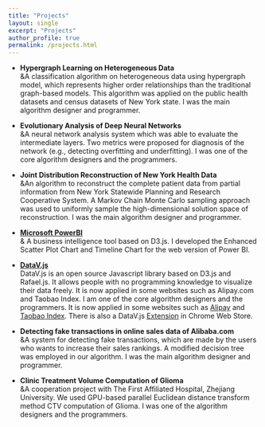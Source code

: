 ```yaml
---
title: "Projects"
layout: single
excerpt: "Projects"
author_profile: true
permalink: /projects.html
---
```


* **Hypergraph Learning on Heterogeneous Data**<br>
&A classification algorithm on heterogeneous data using hypergraph model, which represents higher order relationships than the traditional graph-based models. This algorithm was applied on the public health datasets and census datasets of New York state. I was the main algorithm designer and programmer.

* **Evolutionary Analysis of Deep Neural Networks**<br> 
&A neural network analysis system which was able to evaluate the intermediate layers. Two metrics were proposed for diagnosis of the network (e.g., detecting overfitting and underfitting). I was one of the core algorithm designers and the programmers. 

* **Joint Distribution Reconstruction of New York Health Data**<br>
&An algorithm to reconstruct the complete patient data from partial information from New York Statewide Planning and Research Cooperative System. A Markov Chain Monte Carlo sampling approach was used to uniformly sample the high-dimensional solution space of reconstruction. I was the main algorithm designer and programmer.

* [**Microsoft PowerBI**](http://github.com/Microsoft/PowerBI-visuals-core)<br>
& A business intelligence tool based on D3.js. 
I developed the Enhanced Scatter Plot Chart and Timeline Chart for the web version of Power BI.

* [**DataV.js**](http://github.com/TBEDP/datavjs)<br>
DataV.js is an open source Javascript library based on D3.js and Rafael.js. It allows people with no programming knowledge to visualize their data freely. It is now applied in some websites such as Alipay.com and Taobao Index. I am one of the core algorithm designers and the programmers.
It is now applied in some websites such as [Alipay](http://www.alipay.com/) and [Taobao Index](http://shu.taobao.com/). 
There is also a DataV.js [Extension](http://goo.gl/4nOOlX) in Chrome Web Store. 

* **Detecting fake transactions in online sales data of Alibaba.com**<br>
&A system for detecting fake transactions, which are made by the users who wants to increase their sales rankings. A modified decision tree was employed in our algorithm. I was the main algorithm designer and programmer.

* **Clinic Treatment Volume Computation of Glioma**<br>
&A cooperation project with The First Affiliated Hospital, Zhejiang University. We used GPU-based parallel Euclidean distance transform method CTV computation of Glioma. I was one of the algorithm designers and the programmers.
